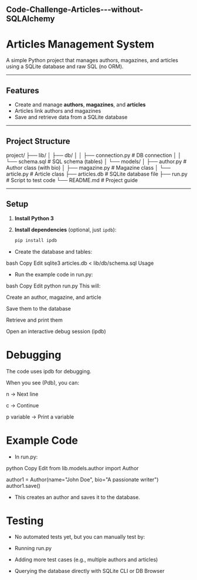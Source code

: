 ## Code-Challenge-Articles---without-SQLAlchemy

# Articles Management System

A simple Python project that manages authors, magazines, and articles using a SQLite database and raw SQL (no ORM).

---

## Features

- Create and manage **authors**, **magazines**, and **articles**
- Articles link authors and magazines
- Save and retrieve data from a SQLite database

---

## Project Structure

project/
├── lib/
│ ├── db/
│ │ ├── connection.py # DB connection
│ │ └── schema.sql # SQL schema (tables)
│ └── models/
│ ├── author.py # Author class (with bio)
│ ├── magazine.py # Magazine class
│ └── article.py # Article class
├── articles.db # SQLite database file
├── run.py # Script to test code
└── README.md # Project guide


---

## Setup

1. **Install Python 3**  
2. **Install dependencies** (optional, just `ipdb`):

   ```bash
   pip install ipdb
- Create the database and tables:

bash
Copy
Edit
sqlite3 articles.db < lib/db/schema.sql
Usage
- Run the example code in run.py:

bash
Copy
Edit
python run.py
This will:

Create an author, magazine, and article

Save them to the database

Retrieve and print them

Open an interactive debug session (ipdb)

# Debugging
The code uses ipdb for debugging.

When you see (Pdb), you can:

n → Next line

c → Continue

p variable → Print a variable

# Example Code
- In run.py:

python
Copy
Edit
from lib.models.author import Author

author1 = Author(name="John Doe", bio="A passionate writer")
author1.save()
- This creates an author and saves it to the database.

# Testing
- No automated tests yet, but you can manually test by:

- Running run.py

- Adding more test cases (e.g., multiple authors and articles)

- Querying the database directly with SQLite CLI or DB Browser